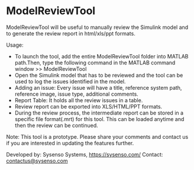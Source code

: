 # ModelReviewTool

ModelReviewTool will be useful to manually review the Simulink model and to generate the review report in html/xls/ppt formats. 


Usage:
- To launch the tool, add the entire ModelReviewTool folder into MATLAB path.Then, type the following command in the MATLAB command window >> ModelReviewTool
- Open the Simulink model that has to be reviewed and the tool can be used to log the issues identified in the model.
- Adding an issue: Every issue will have a title, reference system path, reference image, issue type, additional comments.
- Report Table: It holds all the review issues in a table.
- Review report can be exported into XLS/HTML/PPT formats.
- During the review process, the intermediate report can be stored in a specific file format(.mrt) for this tool. This can be loaded anytime and then the review can be continued.

Note: This tool is a prototype. Please share your comments and contact us if you are interested in updating the features further.

Developed by: Sysenso Systems, https://sysenso.com/
Contact: contactus@sysenso.com